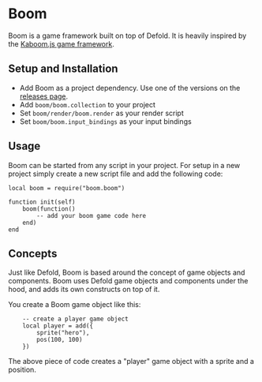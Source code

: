 # Boom

Boom is a game framework built on top of Defold. It is heavily inspired by the [Kaboom.js game framework](https://github.com/replit/kaboom).


## Setup and Installation

* Add Boom as a project dependency. Use one of the versions on the [releases page](https://github.com/britzl/boom/releases).
* Add `boom/boom.collection` to your project
* Set `boom/render/boom.render` as your render script
* Set `boom/boom.input_bindings` as your input bindings


## Usage

Boom can be started from any script in your project. For setup in a new project simply create a new script file and add the following code:

```
local boom = require("boom.boom")

function init(self)
	boom(function()
		-- add your boom game code here
	end)
end
```

## Concepts

Just like Defold, Boom is based around the concept of game objects and components. Boom uses Defold game objects and components under the hood, and adds its own constructs on top of it.

You create a Boom game object like this:

```
	-- create a player game object
	local player = add({
		sprite("hero"),
		pos(100, 100)
	})
```

The above piece of code creates a "player" game object with a sprite and a position. 

